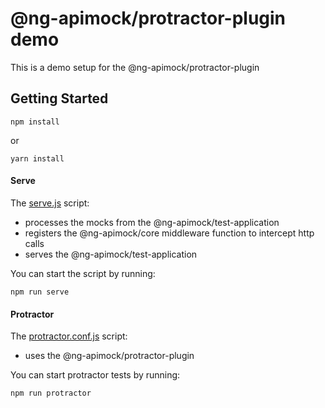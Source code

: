 # @ng-apimock/protractor-plugin demo
This is a demo setup for the @ng-apimock/protractor-plugin

## Getting Started
```shell
npm install
```

or 
```shell
yarn install
```

#### Serve
The [serve.js](https://raw.githubusercontent.com/ng-apimock/demo/master/protractor-plugin/serve.js) script:
 - processes the mocks from the @ng-apimock/test-application
 - registers the @ng-apimock/core middleware function to intercept http calls
 - serves the @ng-apimock/test-application
 
You can start the script by running: 
```shell
npm run serve
```

#### Protractor 
The [protractor.conf.js](https://raw.githubusercontent.com/ng-apimock/demo/master/protractor-plugin/protractor.conf.js) script:
 - uses the @ng-apimock/protractor-plugin
 
You can start protractor tests by running: 
```shell
npm run protractor
```
